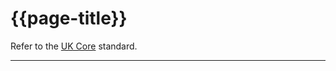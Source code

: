 # {{page-title}}

Refer to the [UK Core](https://simplifier.net/guide/UKCoreVersionHistory/Home) standard.

<!--
In the event of a RESTful interaction or operation failure, an `OperationOutcome` resource is used to convey specific detailed processable error information back to the client as part of the HTTP response.

National FHIR APIs delivered by NHS Digital will use a profiled version of this resource; [NHSDigital-OperationOutcome](https://simplifier.net/guide/nhsdigital/NHSDigital-OperationOutcome-duplicate-2). Local implementations should consider using this resource as it contains a comprehsnive value-set of error codes and would give consistancy between local and national API error handling.

In addition to the mandatory elements, the `OperationOutcome` should contain details of the error code in the `OperationOutcome.issue.details.coding.code` and `OperationOutcome.issue.details.coding.display` fields. 

The `OperationOutcome` should provide additional diagnostic details of the error in the `OperationOutcome.diagnostics` property where such details securely provide additional error context for consumer applications. Patient identifiable data should not be included within this property.

<div class="nhsd-a-box nhsd-a-box--bg-light-blue nhsd-!t-margin-bottom-6 nhsd-t-body">
    <strong>Note:</strong> The sections below provide guidance on the error details to be returned in a number of key scenarios.
</div>
-->
---

<!--
## Malfotmed request errors

When the server cannot or will not process a request due to an apparent client error then the following `BAD_REQUEST` error **MUST** be used to return debug details.

<table data-responsive>
    <thead>
        <tr>
            <th>HTTP code</th>
            <th>Issue type</th>
            <th>Error code</th>
            <th>Error message</th>
        </tr>
    </thead>
    <tbody>
        <tr>
            <td><code>400</code></td>
            <td>invalid</td>
            <td><code>BAD_REQUEST</code></td>
            <td>Submitted request is malformed / invalid.</td>
        </tr>
    </tbody>
</table>

`BAD_REQUEST` [Spine](https://digital.nhs.uk/services/spine) error codes be used in the following types of scenario:

- JWT claims information is not valid JSON, is null, or has an invalid value
- invalid FHIR resource in JWT claim (for example, a `Patient` resource when `Practitioner` expected)
- malformed JSON or XML content in request body
- an expected header is missing or invalid
- invalid HTTP verb used

### Example: Malformed JSON Web Token in request

For example, if the request contained a null claim within a [JSON Web Token (JWT)](https://jwt.io/), then the following error details would be returned:

```json
{
    "resourceType": "OperationOutcome",
    "meta": {
        "profile": [
            "https://fhir.nhs.uk/StructureDefinition/NHSDigital-OperationOutcome"
        ]
    },
     "issue": [
        {
            "severity": "error",
            "code": "invalid",
            "details": {
                "coding": [
                    {
                        "system": "https://simplifier.net/guide/NHSDigital/NHSDigital-OperationOutcome-Codes",
                        "code": "BAD_REQUEST",
                        "display": "Bad request"
                    }
                ]
            },
            "diagnostics": "Malformed JWT"
        }
    ]
}
```
-->
<!--
## Resource validation errors

Where FHIR resource validation issues arise during processing of consumer requests, provider systems **MUST** utilise one the following error details:

<table data-responsive">
    <thead>
        <tr>
            <th>HTTP code</th>
            <th>Issue type</th>
            <th>Error code</th>
            <th>Error message</th>
        </tr>
    </thead>
    <tbody>
        <tr>
            <td><code>422</code></td>
            <td>invalid</td>
            <td><code>INVALID_RESOURCE</code></td>
            <td>Submitted resource is not valid.</td>
        </tr>
        <tr>
            <td><code>422</code></td>
            <td>invalid</td>
            <td><code>INVALID_PARAMETER</code></td>
            <td>Submitted parameter is not valid.</td>
        </tr>
        <tr>
            <td><code>422</code></td>
            <td>invalid</td>
            <td><code>REFERENCE_NOT_FOUND</code></td>
            <td>Referenced resource not found.</td>
        </tr>
    </tbody>
</table>

Detailed diagnostic information **MUST** be supplied when erroring on the codes above.

`INVALID_PARAMATER` would be used in the following, or similar, scenarios:

- An invalid date / time value specified in a custom operation parameter.


`INVALID_RESOURCE` would be used in situations such as the following:

- The resource failed structural validation
- A resource failed to be procesed because of a FHIR constraint, or other rule application, where the error is not already covered by other error codes


`REFERENCE_NOT_FOUND` describes a scenario where a consumer `POST`s a FHIR resource which contains a FHIR reference that cannot be found.

### Example: Reference not found

For example, if a `MedicationRequest` referenced a `Practitioner` resource that could not be found or resolved by the server. The following error details would be returned:

```json
{
    "resourceType": "OperationOutcome",
    "meta": {
        "profile": [
            "https://fhir.nhs.uk/StructureDefinition/NHSDigital-OperationOutcome"
        ]
    },
    "issue": [
        {
            "severity": "error",
            "code": "invalid",
            "details": {
                "coding": [
                    {
                        "system": "https://simplifier.net/guide/NHSDigital/NHSDigital-OperationOutcome-Codes",
                        "code": "REFERENCE_NOT_FOUND",
                        "display": "FHIR reference not found"
                    }
                ]
            },
            "diagnostics": "Referenced Practitioner resource not found"
        }
    ]
}
```
-->
<!--
## Duplicate errors

When responding to consumer API requests, provider systems **MUST** return one of the following `OperationOutcome` details when a resource could not be created or updated because it would cause a duplicate in the provider system:

<table data-responsive>
    <thead>
        <tr>
            <th>HTTP code</th>
            <th>Issue type</th>
            <th>Error code</th>
            <th>Error message</th>
        </tr>
    </thead>
    <tbody>
        <tr>
            <td><code>409</code></td>
            <td>duplicate</td>
            <td><code>DUPLICATE_REJECTED</code></td>
            <td>Create would lead to creation of a duplicate resource</td>
        </tr>
    </tbody>
</table>

For example, if the ePMA system attempted to send a `MedicationRequest` that is already an active record on the pharmacy system the error details would be returned:

```json
{
    "resourceType": "OperationOutcome",
    "meta": {
        "profile": [
            "https://fhir.nhs.uk/StructureDefinition/NHSDigital-OperationOutcome"
        ]
    },
    "issue": [
        {
            "severity": "error",
            "code": "duplicate",
            "details": {
                "coding": [
                {
                    "system": "https://simplifier.net/guide/NHSDigital/NHSDigital-OperationOutcome-Codes",
                    "code": "DUPLICATE_REJECTED",
                    "display": "Create would lead to creation of duplicate resource"
                }
            ]
        },
        "diagnostics": "MedicationRequest record already exists with that logical identifier"
    }
  ]
}
```
-->
<!--
## Security validation errors

When a client system does not present correct security parameters, provider systems **MUST** return one of the following `OperationOutcome` details:

<table data-responsive>
    <thead>
        <tr>
            <th>HTTP code</th>
            <th>Issue type</th>
            <th>Error code</th>
            <th>Error message</th>
        </tr>
    </thead>
    <tbody>
        <tr>
            <td><code>403</code></td>
            <td>forbidden</td>
            <td><code>ACCESS_DENIED</code></td>
            <td>Access denied</td>
        </tr>
    </tbody>
</table>

### Example: Access denied

In this scenario as resource has attempted to be accessed which the requesting user is not authoriused to view.

The JSON below represents an example response that could be returned.

```json
{
    "resourceType": "OperationOutcome",
    "meta": {
        "profile": [
            "https://fhir.nhs.uk/StructureDefinition/NHSDigital-OperationOutcome"
        ]
    },
    "issue": [
    {
        "severity": "error",
        "code": "forbidden",
        "details": {
            "coding": [
                {
                    "system": "https://simplifier.net/guide/NHSDigital/NHSDigital-OperationOutcome-Codes",
                    "code": "ACCESS_DENIED",
                    "display": "Access denied"
                }
            ]
        },
        "diagnostics": "Invalid authorisation token."
    }
  ]
}
```
-->
<!--
## Identity validation errors

Provider systems **MUST** respond by returning one of the following `OperationOutcome` error codes where FHIR resource identity error scenarios are encountered:

<table data-responsive>
    <thead>
        <tr>
            <th>HTTP code</th>
            <th>Issue type</th>
            <th>Error code</th>
            <th>Error message</th>
        </tr>
    </thead>
    <tbody>
        <tr>
            <td><code>400</code></td>
            <td>value</td>
            <td><code>INVALID_IDENTIFIER_SYSTEM</code></td>
            <td>Invalid identifier system</td>
        </tr>
        <tr>
            <td><code>400</code></td>
            <td>value</td>
            <td><code>INVALID_IDENTIFIER_VALUE</code></td>
            <td>Invalid identifier value</td>
        </tr>
        <tr>
            <td><code>400</code></td>
            <td>value</td>
            <td><code>INVALID_NHS_NUMBER</code></td>
            <td>NHS number invalid</td>
        </tr>
        <tr>
            <td><code>404</code></td>
            <td>not-found</td>
            <td><code>ORGANISATION_NOT_FOUND</code></td>
            <td>Organisation record not found</td>
        </tr>
        <tr>
            <td><code>404</code></td>
            <td>not-found</td>
            <td><code>PATIENT_NOT_FOUND</code></td>
            <td>Patient record not found</td>
        </tr>
        <tr>
            <td><code>404</code></td>
            <td>not-found</td>
            <td><code>PRACTITIONER_NOT_FOUND</code></td>
            <td>Practitioner record not found</td>
        </tr>
        <tr>
            <td><code>404</code></td>
            <td>not-found</td>
            <td><code>NO_RECORD_FOUND</code></td>
            <td>No record found</td>
        </tr>
    </tbody>
</table>

### Example: An invalid NHS Number was supplied

In this scenario an invalid NHS number value was supplied. 

The JSON below represents an example response that could be returned.

```json
{
    "resourceType": "OperationOutcome",
    "meta": {
        "profile": [
            "https://fhir.nhs.uk/StructureDefinition/NHSDigital-OperationOutcome"
        ]
    },
    "issue": [
        {
            "severity": "error",
            "code": "value",
            "details": {
                "coding": [
                    {
                        "system": "https://simplifier.net/guide/NHSDigital/NHSDigital-OperationOutcome-Codes",
                        "code": "INVALID_NHS_NUMBER",
                        "display": "Invalid NHS number"
                    }
                ]
            }
        }
    ]
}
```

### Example: The patient could not be found

In this scenario a valid NHS number value was supplied; however, a local record did not exist for the patient in question.

The JSON below represents an example response that could be returned.

```json
{
    "resourceType": "OperationOutcome",
    "meta": {
        "profile": [
            "https://fhir.nhs.uk/StructureDefinition/NHSDigital-OperationOutcome"
        ]
    },
    "issue": [
        {
            "severity": "error",
            "code": "not-found",
            "details": {
                "coding": [
                    {
                        "system": "https://fhir.nhs.uk/STU3/ValueSet/Spine-ErrorOrWarningCode-1",
                        "code": "PATIENT_NOT_FOUND",
                        "display": "Patient not found"
                    }
            ]
        }
    }
  ]
}
```
-->
<!--
## Internal server errors

When the FHIR server has received a request for an operation or FHIR resource which is not (yet) implemented, then the `NOT_IMPLEMENTED` Spine error code MUST be used.

<table data-resonsive>
    <thead>
        <tr>
            <th>HTTP code</th>
            <th>Issue type</th>
            <th>Error code</th>
            <th>Error message</th>
        </tr>
    </thead>
    <tbody>
        <tr>
            <td><code>501</code></td>
            <td>not-supported</td>
            <td><code>NOT_IMPLEMENTED</code></td>
            <td>FHIR resource or operation not implemented at server.</td>
        </tr>
    </tbody>
</table>

When the error is unexpected and the server can’t be more specific on the exact nature of the problem then the `INTERNAL_SERVER_ERROR` Spine error code **MUST** be used, and diagnostics **MUST** be included to provide detail of the error.

<table class="table">
    <thead>
        <tr>
            <th>HTTP code</th>
            <th>Issue type</th>
            <th>Error code</th>
            <th>Error message</th>
        </tr>
    </thead>
    <tbody>
        <tr>
            <td><code>500</code></td>
            <td>processing</td>
            <td><code>INTERNAL_SERVER_ERROR</code></td>
            <td>Unexpected internal server error.</td>
        </tr>
    </tbody>
</table>

### Example: Unexpected exception

For example, if an unexpected internal exception is thrown by either an Operation or RESTful API, then the following error details would be returned:

```json
{
    "resourceType": "OperationOutcome",
    "meta": {
        "profile": [
            "https://fhir.nhs.uk/StructureDefinition/NHSDigital-OperationOutcome"
        ]
    },
    "issue": [
        {
            "severity": "error",
            "code": "exception",
            "details": {
                "coding": [
                    {
                        "system": "https://simplifier.net/guide/NHSDigital/NHSDigital-OperationOutcome-Codes",
                        "code": "INTERNAL_SERVER_ERROR",
                        "display": "Internal server error"
                    }
                ]
            },
            "diagnostics": "Any further internal debug details i.e. stack trace details etc."
        }
  ]
}
```
-->